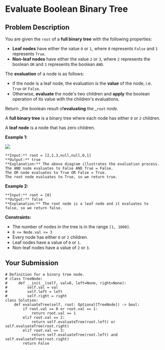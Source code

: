 # Evaluate Boolean Binary Tree

## Problem Description

You are given the `root` of a **full binary tree** with the following
properties:

  * **Leaf nodes** have either the value `0` or `1`, where `0` represents `False` and `1` represents `True`.
  * **Non-leaf nodes** have either the value `2` or `3`, where `2` represents the boolean `OR` and `3` represents the boolean `AND`.

The **evaluation** of a node is as follows:

  * If the node is a leaf node, the evaluation is the **value** of the node, i.e. `True` or `False`.
  * Otherwise, **evaluate** the node's two children and **apply** the boolean operation of its value with the children's evaluations.

Return _the boolean result of**evaluating** the _`root` _node._

A **full binary tree** is a binary tree where each node has either `0` or `2`
children.

A **leaf node** is a node that has zero children.



**Example 1:**

![](https://assets.leetcode.com/uploads/2022/05/16/example1drawio1.png)

    
    
    **Input:** root = [2,1,3,null,null,0,1]
    **Output:** true
    **Explanation:** The above diagram illustrates the evaluation process.
    The AND node evaluates to False AND True = False.
    The OR node evaluates to True OR False = True.
    The root node evaluates to True, so we return true.

**Example 2:**

    
    
    **Input:** root = [0]
    **Output:** false
    **Explanation:** The root node is a leaf node and it evaluates to false, so we return false.
    



**Constraints:**

  * The number of nodes in the tree is in the range `[1, 1000]`.
  * `0 <= Node.val <= 3`
  * Every node has either `0` or `2` children.
  * Leaf nodes have a value of `0` or `1`.
  * Non-leaf nodes have a value of `2` or `3`.



## Your Submission

```python3
# Definition for a binary tree node.
# class TreeNode:
#     def __init__(self, val=0, left=None, right=None):
#         self.val = val
#         self.left = left
#         self.right = right
class Solution:
    def evaluateTree(self, root: Optional[TreeNode]) -> bool:
        if root.val == 0 or root.val == 1:
            return root.val == 1
        elif root.val == 2:
            return self.evaluateTree(root.left) or self.evaluateTree(root.right)
        elif root.val == 3:
            return self.evaluateTree(root.left) and self.evaluateTree(root.right)
        return False
```
